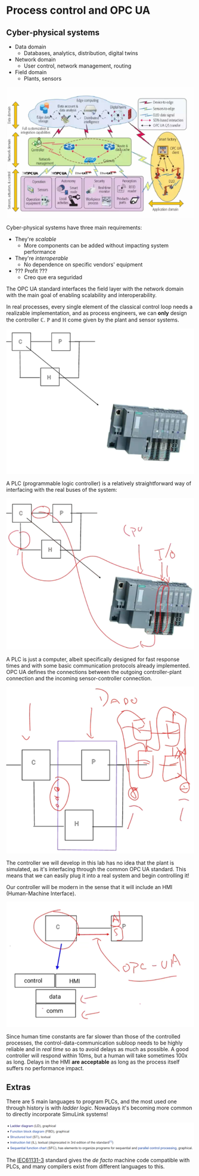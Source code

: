 # Process control and OPC UA

## Cyber-physical systems

- Data domain
  - Databases, analytics, distribution, digital twins
- Network domain
  - User control, network management, routing
- Field domain
  - Plants, sensors

![Diagram](2020-08-17-14-16-26.png)

Cyber-physical systems have three main requirements:

- They're *scalable*
  - More components can be added without impacting system performance
- They're *interoperable*
  - No dependence on specific vendors' equipment
- ??? Profit ???
  - Creo que era seguridad

The OPC UA standard interfaces the field layer with the network domain with the main goal of enabling scalability and interoperability.

In real processes, every single element of the classical control loop needs a realizable implementation, and as process engineers, we can **only** design the controller $\mathbb{C}$. $\mathbb{P}$ and $\mathbb{H}$ come given by the plant and sensor systems.

![A PLC controller](2020-08-17-14-20-11.png)

A PLC (programmable logic controller) is a relatively straightforward way of interfacing with the real buses of the system:

![PLC connections](2020-08-17-14-21-49.png)

A PLC is just a computer, albeit specifically designed for fast response times and with some basic communication protocols already implemented. OPC UA defines the connections between the outgoing controller-plant connection and the incoming sensor-controller connection.

![The interface](2020-08-17-14-25-08.png)

The controller we will develop in this lab has no idea that the plant is simulated, as it's interfacing through the common OPC UA standard. This means that we can easily plug it into a real system and begin controlling it!

Our controller will be modern in the sense that it will include an HMI (Human-Machine Interface).

![Controller architecture](2020-08-17-14-28-22.png)

Since human time constants are far slower than those of the controlled processes, the control-data-communication subloop needs to be highly reliable and in *real time* so as to avoid delays as much as possible. A good controller will respond within 10ms, but a human will take sometimes 100x as long. Delays in the HMI **are acceptable** as long as the process itself suffers no performance impact.

## Extras

There are 5 main languages to program PLCs, and the most used one through history is with *ladder logic*. Nowadays it's becoming more common to directly incorporate SimuLink systems!

![](2020-08-17-14-44-03.png)

The [IEC61131-3](https://en.wikipedia.org/wiki/IEC_61131-3) standard gives the *de facto* machine code compatible with PLCs, and many compilers exist from different languages to this.